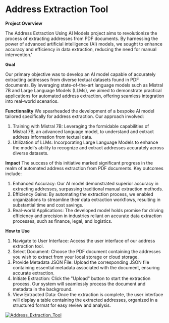 # Address Extraction Tool

**Project Overview**

The Address Extraction Using AI Models project aims to revolutionize the process of extracting addresses from PDF documents. By harnessing the power of advanced artificial intelligence (AI) models, we sought to enhance accuracy and efficiency in data extraction, reducing the need for manual intervention.'

**Goal**

Our primary objective was to develop an AI model capable of accurately extracting addresses from diverse textual datasets found in PDF documents. By leveraging state-of-the-art language models such as Mistral 7B and Large Language Models (LLMs), we aimed to demonstrate practical applications for automated address extraction, offering seamless integration into real-world scenarios.

**Functionality**
We spearheaded the development of a bespoke AI model tailored specifically for address extraction. Our approach involved:

  1. Training with Mistral 7B: Leveraging the formidable capabilities of Mistral 7B, an advanced language model, to understand and extract address information from textual data.
  2. Utilization of LLMs: Incorporating Large Language Models to enhance the model's ability to recognize and extract addresses accurately across diverse datasets.

**Impact**
The success of this initiative marked significant progress in the realm of automated address extraction from PDF documents. Key outcomes include:

  1. Enhanced Accuracy: Our AI model demonstrated superior accuracy in extracting addresses, surpassing traditional manual extraction methods.
  2. Efficiency Gains: By automating the extraction process, we enabled organizations to streamline their data extraction workflows, resulting in substantial time and cost savings.
  3. Real-world Applications: The developed model holds promise for driving efficiency and precision in industries reliant on accurate data extraction processes, such as finance, legal, and logistics.

**How to Use**

  1. Navigate to User Interface: Access the user interface of our address extraction tool.
  2. Select Document: Choose the PDF document containing the addresses you wish to extract from your local storage or cloud storage.
  3. Provide Metadata JSON File: Upload the corresponding JSON file containing essential metadata associated with the document, ensuring accurate extraction.
  4. Initiate Extraction: Click the "Upload" button to start the extraction process. Our system will seamlessly process the document and metadata in the background.
  5. View Extracted Data: Once the extraction is complete, the user interface will display a table containing the extracted addresses, organized in a structured format for easy review and analysis.

[![Address_Extraction_Tool](http://img.youtube.com/vi/ojm0NEThZIQ/0.jpg)](http://www.youtube.com/watch?v=ojm0NEThZIQ"Address_Extraction_Tool”) 



